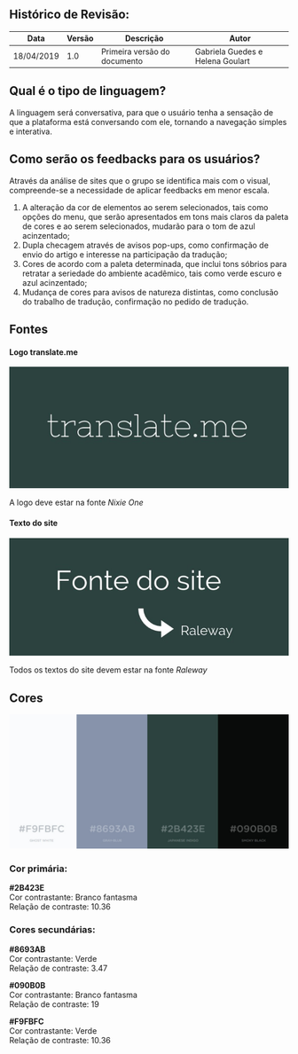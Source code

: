 ## Histórico de Revisão:
| Data | Versão | Descrição | Autor |
|---|---|---|---|
|18/04/2019|1.0|Primeira versão do documento|Gabriela Guedes e Helena Goulart|

## Qual é o tipo de linguagem?
A linguagem será conversativa, para que o usuário tenha a sensação de que a plataforma está conversando com ele, tornando a navegação simples e interativa.

## Como serão os feedbacks para os usuários?
Através da análise de sites que o grupo se identifica mais com o visual, compreende-se a necessidade de aplicar feedbacks em menor escala.

1. A alteração da cor de elementos ao serem selecionados, tais como opções do menu, que serão apresentados em tons mais claros da paleta de cores e ao serem selecionados, mudarão para o tom de azul acinzentado;  
2. Dupla checagem através de avisos pop-ups, como confirmação de envio do artigo e interesse na participação da tradução;  
3. Cores de acordo com a paleta determinada, que inclui tons sóbrios para retratar a seriedade do ambiente acadêmico, tais como verde escuro e azul acinzentado;
4. Mudança de cores para avisos de natureza distintas, como conclusão do trabalho de tradução, confirmação no pedido de tradução.

## Fontes
#### Logo translate.me
![](../assets/identidade_visual/logo.jpeg)

A logo deve estar na fonte *Nixie One*


#### Texto do site
![](../assets/identidade_visual/fonte.jpeg)

Todos os textos do site devem estar na fonte *Raleway*


## Cores
![](../assets/identidade_visual/cores.jpeg)

### **Cor primária:**
**#2B423E**  
	Cor contrastante: Branco fantasma  
	Relação de contraste: 10.36  

### **Cores secundárias:**
**#8693AB**  
Cor contrastante: Verde  
Relação de contraste: 3.47

**#090B0B**  
Cor contrastante: Branco fantasma  
Relação de contraste: 19

**#F9FBFC**  
Cor contrastante: Verde  
Relação de contraste: 10.36  

